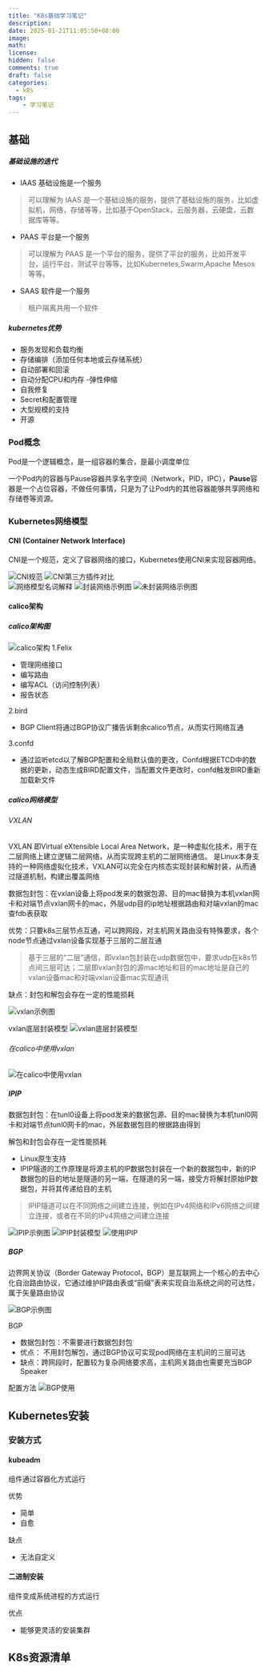 ```yaml
---
title: "K8s基础学习笔记"
description: 
date: 2025-01-21T11:05:50+08:00
image: 
math: 
license: 
hidden: false
comments: true
draft: false
categories:
  - k8s
tags:
    - 学习笔记
---
```

## 基础
##### 基础设施的迭代
* IAAS 基础设施是一个服务
> 可以理解为 IAAS 是一个基础设施的服务，提供了基础设施的服务，比如虚拟机，网络，存储等等，比如基于OpenStack，云服务器，云硬盘，云数据库等等。
* PAAS 平台是一个服务
> 可以理解为 PAAS 是一个平台的服务，提供了平台的服务，比如开发平台，运行平台，测试平台等等，比如Kubernetes,Swarm,Apache Mesos等等。
* SAAS 软件是一个服务
> 租户隔离共用一个软件

##### kubernetes优势
* 服务发现和负载均衡
* 存储编排（添加任何本地或云存储系统）
* 自动部署和回滚
* 自动分配CPU和内存 -弹性伸缩
* 自我修复
* Secret和配置管理
* 大型规模的支持
* 开源

### Pod概念
Pod是一个逻辑概念，是一组容器的集合，是最小调度单位

一个Pod内的容器与Pause容器共享名字空间（Network，PID，IPC），**Pause**容器是一个占位容器，不做任何事情，只是为了让Pod内的其他容器能够共享网络和存储卷等资源。

### Kubernetes网络模型

#### CNI (Container Network Interface)
CNI是一个规范，定义了容器网络的接口，Kubernetes使用CNI来实现容器网络。

![CNI规范](assets/CNI规范.png)
![CNI第三方插件对比](assets/CNI第三方插件对比.png)  
![网络模型名词解释](assets/网络模型名词解释.png)
![封装网络示例图](assets/封装网络示例图.png)
![未封装网络示例图](assets/未封装网络示例图.png)

#### calico架构
##### calico架构图
![calico架构](assets/calico架构.png)
1.Felix 
* 管理网络接口
* 编写路由
* 编写ACL（访问控制列表）
* 报告状态

2.bird
* BGP Client将通过BGP协议广播告诉剩余calico节点，从而实行网络互通

3.confd
* 通过监听etcd以了解BGP配置和全局默认值的更改，Confd根据ETCD中的数据的更新，动态生成BIRD配置文件，当配置文件更改时，confd触发BIRD重新加载新文件

##### calico网络模型

###### VXLAN
VXLAN 即Virtual eXtensible Local Area Network，是一种虚拟化技术，用于在二层网络上建立逻辑二层网络，从而实现跨主机的二层网络通信。
是Linux本身支持的一种网络虚拟化技术，VXLAN可以完全在内核态实现封装和解封装，从而通过隧道机制，构建出覆盖网络



数据包封包：在vxlan设备上将pod发来的数据包源、目的mac替换为本机vxlan网卡和对端节点vxlan网卡的mac，外层udp目的ip地址根据路由和对端vxlan的mac查fdb表获取

优势：只要k8s三层节点互通，可以跨网段，对主机网关路由没有特殊要求，各个node节点通过vxlan设备实现基于三层的二层互通

> 基于三层的“二层”通信，即vxlan包封装在udp数据包中，要求udp在k8s节点间三层可达；二层即vxlan封包的源mac地址和目的mac地址是自己的vxlan设备mac和对端vxlan设备mac实现通讯

缺点：封包和解包会存在一定的性能损耗

![vxlan示例图](assets/vxlan示例图.png)

vxlan底层封装模型
![vxlan底层封装模型](assets/vxlan底层封装模型.png)

###### 在calico中使用vxlan
![在calico中使用vxlan](assets/在calico中使用vxlan.png)

##### IPIP

数据包封包：在tunl0设备上将pod发来的数据包源、目的mac替换为本机tunl0网卡和对端节点tunl0网卡的mac，外层数据包目的根据路由得到

解包和封包会存在一定性能损耗

* Linux原生支持
* IPIP隧道的工作原理是将源主机的IP数据包封装在一个新的数据包中，新的IP数据包的目的地址是隧道的另一端，在隧道的另一端，接受方将解封原始IP数据包，并将其传递给目的主机

> IPIP隧道可以在不同网络之间建立连接，例如在IPv4网络和IPv6网络之间建立连接，或者在不同的IPv4网络之间建立连接

![IPIP示例图](assets/IPIP示例图.png)
![IPIP封装模型](assets/IPIP封装模型.png)
![使用IPIP](assets/使用IPIP.png)

##### BGP
边界网关协议（Border Gateway Protocol，BGP）是互联网上一个核心的去中心化自治路由协议，它通过维护IP路由表或“前缀”表来实现自治系统之间的可达性，属于矢量路由协议

![BGP示例图](assets/BGP示例图.png)

BGP
* 数据包封包：不需要进行数据包封包
* 优点： 不用封包解包，通过BGP协议可实现pod网络在主机间的三层可达
* 缺点：跨网段时，配置较为复杂网络要求高，主机网关路由也需要充当BGP Speaker

配置方法
![BGP使用](assets/BGP使用.png)

## Kubernetes安装

### 安装方式
#### kubeadm
组件通过容器化方式运行

优势
* 简单
* 自愈

缺点
* 无法自定义

#### 二进制安装
组件变成系统进程的方式运行

优点
* 能够更灵活的安装集群

## K8s资源清单


